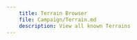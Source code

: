 ```yaml
---
    title: Terrain Browser
    file: Campaign/Terrain.md
    description: View all known Terrains
---
```


